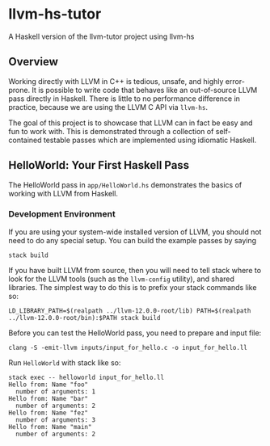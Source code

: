 # llvm-hs-tutor
A Haskell version of the llvm-tutor project using llvm-hs

## Overview

Working directly with LLVM in C++ is tedious, unsafe, and highly error-prone.
It is possible to write code that behaves like an out-of-source LLVM pass
directly in Haskell. There is little to no performance difference in practice,
because we are using the LLVM C API via `llvm-hs`.

The goal of this project is to showcase that LLVM can in fact be easy and fun to
work with. This is demonstrated through a collection of self-contained testable
passes which are implemented using idiomatic Haskell.

## HelloWorld: Your First Haskell Pass

The HelloWorld pass in `app/HelloWorld.hs` demonstrates the basics of working
with LLVM from Haskell.

### Development Environment

If you are using your system-wide installed version of LLVM, you should not
need to do any special setup. You can build the example passes by saying

```
stack build
```

If you have built LLVM from source, then you will need to tell stack where to
look for the LLVM tools (such as the `llvm-config` utility), and shared
libraries. The simplest way to do this is to prefix your stack commands like
so:

```
LD_LIBRARY_PATH=$(realpath ../llvm-12.0.0-root/lib) PATH=$(realpath ../llvm-12.0.0-root/bin):$PATH stack build
```

Before you can test the HelloWorld pass, you need to prepare and input file:

```
clang -S -emit-llvm inputs/input_for_hello.c -o input_for_hello.ll
```

Run `HelloWorld` with stack like so:

```
stack exec -- helloworld input_for_hello.ll
Hello from: Name "foo"
  number of arguments: 1
Hello from: Name "bar"
  number of arguments: 2
Hello from: Name "fez"
  number of arguments: 3
Hello from: Name "main"
  number of arguments: 2
```
